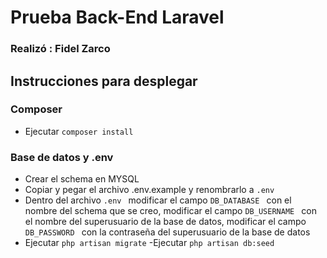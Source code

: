 # Prueba Back-End Laravel
 
### Realizó :  Fidel Zarco 

## Instrucciones para desplegar

### Composer
 - Ejecutar ```composer install ```

### Base de datos y .env
 - Crear el schema en MYSQL
 - Copiar y pegar el archivo .env.example y renombrarlo a ```.env ```
 - Dentro del archivo ```.env ``` modificar el campo ```DB_DATABASE ``` con el nombre del schema que se creo, modificar el campo ```DB_USERNAME ``` con el nombre del superusuario de la base de datos, modificar el campo ```DB_PASSWORD ``` con la contraseña del superusuario de la base de datos
  - Ejecutar ```php artisan migrate```
  -Ejecutar ```php artisan db:seed```


